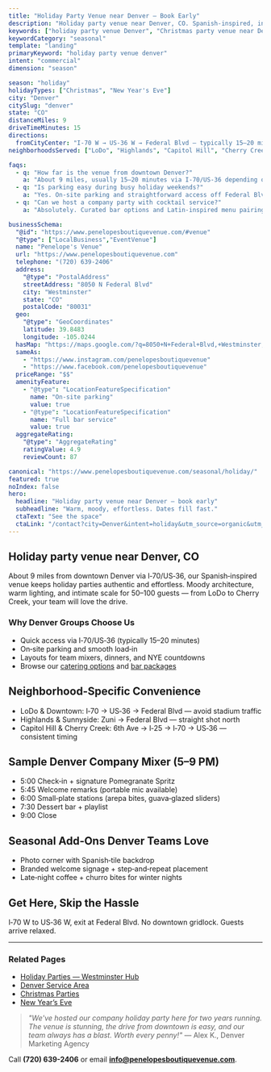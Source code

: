```yaml
---
title: "Holiday Party Venue near Denver — Book Early"
description: "Holiday party venue near Denver, CO. Spanish-inspired, intimate space for 50-100 guests. Quick 15-20 min drive, easy parking."
keywords: ["holiday party venue Denver", "Christmas party venue near Denver", "New Year's Eve venue Denver"]
keywordCategory: "seasonal"
template: "landing"
primaryKeyword: "holiday party venue denver"
intent: "commercial"
dimension: "season"

season: "holiday"
holidayTypes: ["Christmas", "New Year's Eve"]
city: "Denver"
citySlug: "denver"
state: "CO"
distanceMiles: 9
driveTimeMinutes: 15
directions:
  fromCityCenter: "I‑70 W → US‑36 W → Federal Blvd — typically 15–20 minutes."
neighborhoodsServed: ["LoDo", "Highlands", "Capitol Hill", "Cherry Creek"]

faqs:
  - q: "How far is the venue from downtown Denver?"
    a: "About 9 miles, usually 15–20 minutes via I‑70/US‑36 depending on traffic."
  - q: "Is parking easy during busy holiday weekends?"
    a: "Yes. On‑site parking and straightforward access off Federal Blvd keep arrivals simple."
  - q: "Can we host a company party with cocktail service?"
    a: "Absolutely. Curated bar options and Latin‑inspired menu pairings are available."

businessSchema:
  "@id": "https://www.penelopesboutiquevenue.com/#venue"
  "@type": ["LocalBusiness","EventVenue"]
  name: "Penelope's Venue"
  url: "https://www.penelopesboutiquevenue.com"
  telephone: "(720) 639-2406"
  address:
    "@type": "PostalAddress"
    streetAddress: "8050 N Federal Blvd"
    city: "Westminster"
    state: "CO"
    postalCode: "80031"
  geo:
    "@type": "GeoCoordinates"
    latitude: 39.8483
    longitude: -105.0244
  hasMap: "https://maps.google.com/?q=8050+N+Federal+Blvd,+Westminster,+CO+80031"
  sameAs:
    - "https://www.instagram.com/penelopesboutiquevenue"
    - "https://www.facebook.com/penelopesboutiquevenue"
  priceRange: "$$"
  amenityFeature:
    - "@type": "LocationFeatureSpecification"
      name: "On-site parking"
      value: true
    - "@type": "LocationFeatureSpecification"
      name: "Full bar service"
      value: true
  aggregateRating:
    "@type": "AggregateRating"
    ratingValue: 4.9
    reviewCount: 87

canonical: "https://www.penelopesboutiquevenue.com/seasonal/holiday/"
featured: true
noIndex: false
hero:
  headline: "Holiday party venue near Denver — book early"
  subheadline: "Warm, moody, effortless. Dates fill fast."
  ctaText: "See the space"
  ctaLink: "/contact?city=Denver&intent=holiday&utm_source=organic&utm_medium=seo&utm_campaign=seasonal-holiday&utm_content=denver"
---
```


## Holiday party venue near Denver, CO

About 9 miles from downtown Denver via I‑70/US‑36, our Spanish‑inspired venue keeps holiday parties authentic and effortless. Moody architecture, warm lighting, and intimate scale for 50–100 guests — from LoDo to Cherry Creek, your team will love the drive.

### Why Denver Groups Choose Us

- Quick access via I‑70/US‑36 (typically 15–20 minutes)
- On‑site parking and smooth load‑in
- Layouts for team mixers, dinners, and NYE countdowns
- Browse our [catering options](/catering) and [bar packages](/venue#pricing)

## Neighborhood‑Specific Convenience

- LoDo & Downtown: I‑70 → US‑36 → Federal Blvd — avoid stadium traffic
- Highlands & Sunnyside: Zuni → Federal Blvd — straight shot north
- Capitol Hill & Cherry Creek: 6th Ave → I‑25 → I‑70 → US‑36 — consistent timing

## Sample Denver Company Mixer (5–9 PM)
- 5:00 Check‑in + signature Pomegranate Spritz
- 5:45 Welcome remarks (portable mic available)
- 6:00 Small‑plate stations (arepa bites, guava‑glazed sliders)
- 7:30 Dessert bar + playlist
- 9:00 Close

## Seasonal Add‑Ons Denver Teams Love
- Photo corner with Spanish‑tile backdrop
- Branded welcome signage + step‑and‑repeat placement
- Late‑night coffee + churro bites for winter nights

## Get Here, Skip the Hassle

I‑70 W to US‑36 W, exit at Federal Blvd. No downtown gridlock. Guests arrive relaxed.

---

### Related Pages
- [Holiday Parties — Westminster Hub](/seasonal/holiday/)
- [Denver Service Area](/service-areas/denver)
- [Christmas Parties](/seasonal/christmas/)
- [New Year’s Eve](/seasonal/new-years/)

> *"We've hosted our company holiday party here for two years running. The venue is stunning, the drive from downtown is easy, and our team always has a blast. Worth every penny!"* — Alex K., Denver Marketing Agency

Call **(720) 639-2406** or email **info@penelopesboutiquevenue.com**.


